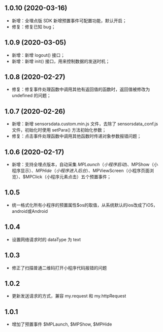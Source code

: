 ## 1.0.10 (2020-03-16)
* 新增：全埋点版 SDK 新增预置事件可配置功能，默认开启；
* 修复：修复已知 bug；

## 1.0.9 (2020-03-05)
* 新增：新增 logout() 接口；
* 新增：新增 init() 接口，用来控制数据的发送时机；

## 1.0.8 (2020-02-27)
* 修复：修复事件处理函数中调用其他有返回值的函数时，返回值被修改为 undefined 的问题；

## 1.0.7 (2020-02-26)
* 新增：新增 sensorsdata.custom.min.js 文件，去除了 sensorsdata_conf.js 文件，初始化时使用 setPara() 方法初始化参数；
* 修复：点击事件处理函数中调用其他函数时传递对象参数报错问题；

## 1.0.6 (2020-02-17)
* 新增：支持全埋点版本，自动采集 $MPLaunch（小程序启动)、$MPShow（小程序显示）、$MPHide（小程序进入后台）、$MPViewScreen（小程序页面浏览）、$MPClick（小程序元素点击）五个预置事件；

## 1.0.5
* 统一格式化所有小程序的预置属性$os的取值，从系统默认的ios改成了iOS，android或Android

## 1.0.4
* 设置网络请求时的 dataType 为 text

## 1.0.3
* 修正了扫描普通二维码打开小程序代码报错的问题

## 1.0.2
* 更新发送请求的方式，兼容 my.request 和 my.httpRequest

## 1.0.1
* 增加了预置事件 $MPLaunch, $MPShow, $MPHide